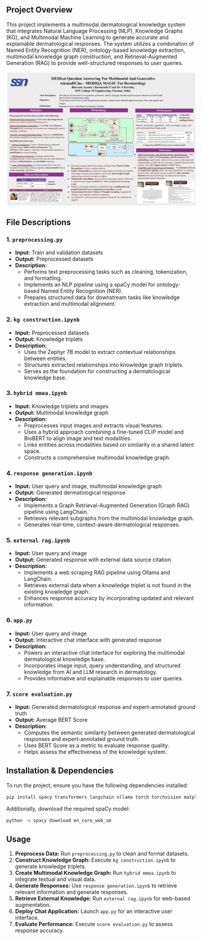 ## Project Overview
This project implements a multimodal dermatological knowledge system that integrates Natural Language Processing (NLP), Knowledge Graphs (KG), and Multimodal Machine Learning to generate accurate and explainable dermatological responses. The system utilizes a combination of Named Entity Recognition (NER), ontology-based knowledge extraction, multimodal knowledge graph construction, and Retrieval-Augmented Generation (RAG) to provide well-structured responses to user queries.

![My Poster](./poster.jpg)

## File Descriptions

### 1. `preprocessing.py`
- **Input:** Train and validation datasets
- **Output:** Preprocessed datasets
- **Description:**
  - Performs text preprocessing tasks such as cleaning, tokenization, and formatting.
  - Implements an NLP pipeline using a spaCy model for ontology-based Named Entity Recognition (NER).
  - Prepares structured data for downstream tasks like knowledge extraction and multimodal alignment.

### 2. `kg construction.ipynb`
- **Input:** Preprocessed datasets
- **Output:** Knowledge triplets
- **Description:**
  - Uses the Zephyr 7B model to extract contextual relationships between entities.
  - Structures extracted relationships into knowledge graph triplets.
  - Serves as the foundation for constructing a dermatological knowledge base.

### 3. `hybrid mmea.ipynb`
- **Input:** Knowledge triplets and images
- **Output:** Multimodal knowledge graph
- **Description:**
  - Preprocesses input images and extracts visual features.
  - Uses a hybrid approach combining a fine-tuned CLIP model and BioBERT to align image and text modalities.
  - Links entities across modalities based on similarity in a shared latent space.
  - Constructs a comprehensive multimodal knowledge graph.

### 4. `response generation.ipynb`
- **Input:** User query and image, multimodal knowledge graph
- **Output:** Generated dermatological response
- **Description:**
  - Implements a Graph Retrieval-Augmented Generation (Graph RAG) pipeline using LangChain.
  - Retrieves relevant subgraphs from the multimodal knowledge graph.
  - Generates real-time, context-aware dermatological responses.

### 5. `external rag.ipynb`
- **Input:** User query and image
- **Output:** Generated response with external data source citation
- **Description:**
  - Implements a web scraping RAG pipeline using Ollama and LangChain.
  - Retrieves external data when a knowledge triplet is not found in the existing knowledge graph.
  - Enhances response accuracy by incorporating updated and relevant information.

### 6. `app.py`
- **Input:** User query and image
- **Output:** Interactive chat interface with generated response
- **Description:**
  - Powers an interactive chat interface for exploring the multimodal dermatological knowledge base.
  - Incorporates image input, query understanding, and structured knowledge from AI and LLM research in dermatology.
  - Provides informative and explainable responses to user queries.

### 7. `score evaluation.py`
- **Input:** Generated dermatological response and expert-annotated ground truth
- **Output:** Average BERT Score
- **Description:**
  - Computes the semantic similarity between generated dermatological responses and expert-annotated ground truth.
  - Uses BERT Score as a metric to evaluate response quality.
  - Helps assess the effectiveness of the knowledge system.

## Installation & Dependencies
To run the project, ensure you have the following dependencies installed:
```bash
pip install spacy transformers langchain ollama torch torchvision matplotlib pandas numpy requests
```
Additionally, download the required spaCy model:
```bash
python -m spacy download en_core_web_sm
```

## Usage
1. **Preprocess Data:** Run `preprocessing.py` to clean and format datasets.
2. **Construct Knowledge Graph:** Execute `kg construction.ipynb` to generate knowledge triplets.
3. **Create Multimodal Knowledge Graph:** Run `hybrid mmea.ipynb` to integrate textual and visual data.
4. **Generate Responses:** Use `response generation.ipynb` to retrieve relevant information and generate responses.
5. **Retrieve External Knowledge:** Run `external rag.ipynb` for web-based augmentation.
6. **Deploy Chat Application:** Launch `app.py` for an interactive user interface.
7. **Evaluate Performance:** Execute `score evaluation.py` to assess response accuracy.



